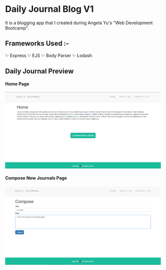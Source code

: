 # Daily Journal Blog V1
It is a blogging app that I created during Angela Yu's "Web Development Bootcamp".

## Frameworks Used :-
✨ Express
✨ EJS
✨ Body Parser
✨ Lodash

## Daily Journal Preview
#### Home Page
![Home Page](/assets/homePage.PNG)

#### Compose New Journals Page
![Compose Page](/assets/composePage.PNG)

